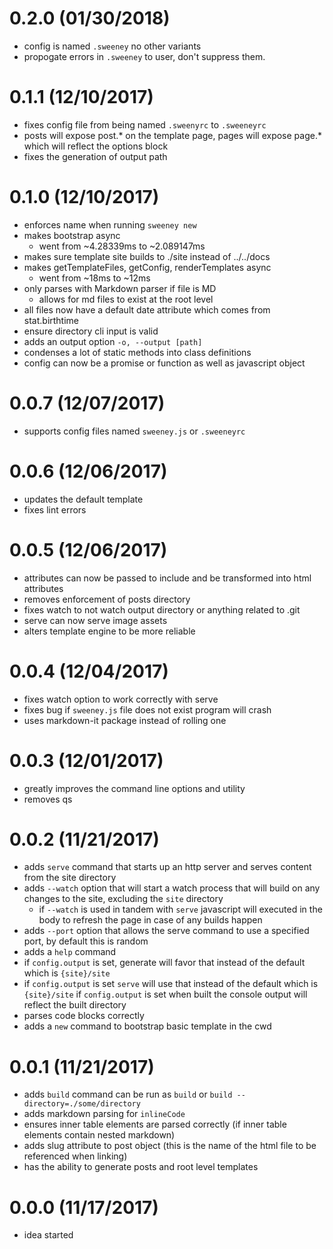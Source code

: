 # 0.2.0 (01/30/2018)

- config is named `.sweeney` no other variants
- propogate errors in `.sweeney` to user, don't suppress them.

# 0.1.1 (12/10/2017)

- fixes config file from being named `.sweenyrc` to `.sweeneyrc`
- posts will expose post.* on the template page, pages will expose page.* which will reflect the options block
- fixes the generation of output path

# 0.1.0 (12/10/2017)

- enforces name when running `sweeney new`
- makes bootstrap async
  - went from ~4.28339ms to ~2.089147ms
- makes sure template site builds to ./site instead of ../../docs
- makes getTemplateFiles, getConfig, renderTemplates async
  - went from ~18ms to ~12ms
- only parses with Markdown parser if file is MD
  - allows for md files to exist at the root level
- all files now have a default date attribute which comes from stat.birthtime
- ensure directory cli input is valid
- adds an output option `-o, --output [path]`
- condenses a lot of static methods into class definitions
- config can now be a promise or function as well as javascript object

# 0.0.7 (12/07/2017)

- supports config files named `sweeney.js` or `.sweeneyrc`

# 0.0.6 (12/06/2017)

- updates the default template
- fixes lint errors

# 0.0.5 (12/06/2017)

- attributes can now be passed to include and be transformed into html attributes
- removes enforcement of posts directory
- fixes watch to not watch output directory or anything related to .git
- serve can now serve image assets
- alters template engine to be more reliable

# 0.0.4 (12/04/2017)

- fixes watch option to work correctly with serve
- fixes bug if `sweeney.js` file does not exist program will crash
- uses markdown-it package instead of rolling one

# 0.0.3 (12/01/2017)

- greatly improves the command line options and utility
- removes qs

# 0.0.2 (11/21/2017)

- adds `serve` command that starts up an http server and serves content from the site directory
- adds `--watch` option that will start a watch process that will build on any changes to the site, excluding the `site` directory
  - if `--watch` is used in tandem with `serve` javascript will executed in the body to refresh the page in case of any builds happen
- adds `--port` option that allows the serve command to use a specified port, by default this is random
- adds a `help` command
- if `config.output` is set, generate will favor that instead of the default which is `{site}/site`
- if `config.output` is set `serve` will use that instead of the default which is `{site}/site`
if `config.output` is set when built the console output will reflect the built directory
- parses code blocks correctly
- adds a `new` command to bootstrap basic template in the cwd

# 0.0.1 (11/21/2017)

- adds `build` command can be run as `build` or `build --directory=./some/directory`
- adds markdown parsing for `inlineCode`
- ensures inner table elements are parsed correctly (if inner table elements contain nested markdown)
- adds slug attribute to post object (this is the name of the html file to be referenced when linking)
- has the ability to generate posts and root level templates

# 0.0.0 (11/17/2017)

- idea started
